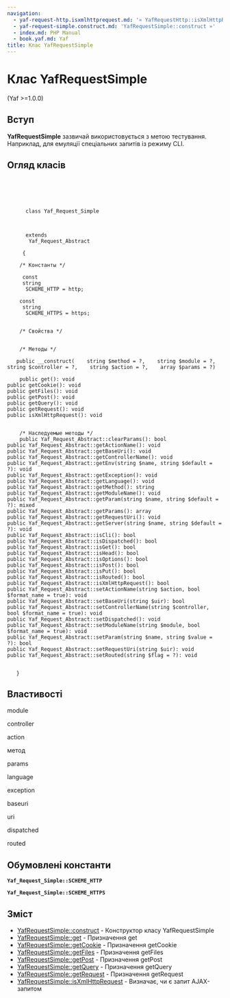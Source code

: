 ```yaml
---
navigation:
  - yaf-request-http.isxmlhttprequest.md: '« YafRequestHttp::isXmlHttpRequest'
  - yaf-request-simple.construct.md: 'YafRequestSimple::construct »'
  - index.md: PHP Manual
  - book.yaf.md: Yaf
title: Клас YafRequestSimple
---
```

# Клас YafRequestSimple

(Yaf >=1.0.0)

## Вступ

**YafRequestSimple** зазвичай використовується з метою тестування. Наприклад, для емуляції спеціальних запитів із режиму CLI.

## Огляд класів

```classsynopsis


    
    
     
      class Yaf_Request_Simple
     

     
      extends
       Yaf_Request_Abstract
     
     {
    
    /* Константы */
    
     const
     string
      SCHEME_HTTP = http;

    const
     string
      SCHEME_HTTPS = https;


    /* Свойства */


    /* Методы */
    
   public __construct(    string $method = ?,    string $module = ?,    string $controller = ?,    string $action = ?,    array $params = ?)

    public get(): void
public getCookie(): void
public getFiles(): void
public getPost(): void
public getQuery(): void
public getRequest(): void
public isXmlHttpRequest(): void


    /* Наследуемые методы */
    public Yaf_Request_Abstract::clearParams(): bool
public Yaf_Request_Abstract::getActionName(): void
public Yaf_Request_Abstract::getBaseUri(): void
public Yaf_Request_Abstract::getControllerName(): void
public Yaf_Request_Abstract::getEnv(string $name, string $default = ?): void
public Yaf_Request_Abstract::getException(): void
public Yaf_Request_Abstract::getLanguage(): void
public Yaf_Request_Abstract::getMethod(): string
public Yaf_Request_Abstract::getModuleName(): void
public Yaf_Request_Abstract::getParam(string $name, string $default = ?): mixed
public Yaf_Request_Abstract::getParams(): array
public Yaf_Request_Abstract::getRequestUri(): void
public Yaf_Request_Abstract::getServer(string $name, string $default = ?): void
public Yaf_Request_Abstract::isCli(): bool
public Yaf_Request_Abstract::isDispatched(): bool
public Yaf_Request_Abstract::isGet(): bool
public Yaf_Request_Abstract::isHead(): bool
public Yaf_Request_Abstract::isOptions(): bool
public Yaf_Request_Abstract::isPost(): bool
public Yaf_Request_Abstract::isPut(): bool
public Yaf_Request_Abstract::isRouted(): bool
public Yaf_Request_Abstract::isXmlHttpRequest(): bool
public Yaf_Request_Abstract::setActionName(string $action, bool $format_name = true): void
public Yaf_Request_Abstract::setBaseUri(string $uir): bool
public Yaf_Request_Abstract::setControllerName(string $controller, bool $format_name = true): void
public Yaf_Request_Abstract::setDispatched(): void
public Yaf_Request_Abstract::setModuleName(string $module, bool $format_name = true): void
public Yaf_Request_Abstract::setParam(string $name, string $value = ?): bool
public Yaf_Request_Abstract::setRequestUri(string $uir): void
public Yaf_Request_Abstract::setRouted(string $flag = ?): void


   }
```

## Властивості

module

controller

action

метод

params

language

exception

baseuri

uri

dispatched

routed

## Обумовлені константи

**`Yaf_Request_Simple::SCHEME_HTTP`**

**`Yaf_Request_Simple::SCHEME_HTTPS`**

## Зміст

-   [YafRequestSimple::construct](yaf-request-simple.construct.md) - Конструктор класу YafRequestSimple
-   [YafRequestSimple::get](yaf-request-simple.get.md) - Призначення get
-   [YafRequestSimple::getCookie](yaf-request-simple.getcookie.md) - Призначення getCookie
-   [YafRequestSimple::getFiles](yaf-request-simple.getfiles.md) - Призначення getFiles
-   [YafRequestSimple::getPost](yaf-request-simple.getpost.md) - Призначення getPost
-   [YafRequestSimple::getQuery](yaf-request-simple.getquery.md) - Призначення getQuery
-   [YafRequestSimple::getRequest](yaf-request-simple.getrequest.md) - Призначення getRequest
-   [YafRequestSimple::isXmlHttpRequest](yaf-request-simple.isxmlhttprequest.md) - Визначає, чи є запит AJAX-запитом
